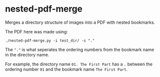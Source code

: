 # nested-pdf-merge
Merges a directory structure of images into a PDF with nested bookmarks.



The PDF here was made using:

`./nested-pdf-merge.py -i test_dir/ -s "."`

The `"."` is what seperates the ordering numbers from the bookmark name in the directory name.

For example, the directory name `01. The First Part` has a `.` between the ordering number `01` and the bookmark name `The First Part`.